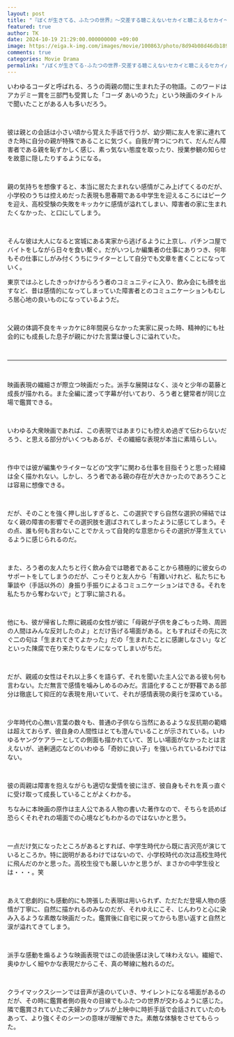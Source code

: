 ```yaml
---
layout: post
title: "『ぼくが生きてる、ふたつの世界』～交差する聴こえないセカイと聴こえるセカイ～"
featured: true
author: TK
date: 2024-10-19 21:29:00.000000000 +09:00
image: https://eiga.k-img.com/images/movie/100863/photo/8d94b08d46db189a.jpg?1720082415
comments: true
categories: Movie Drama
permalink: "/ぼくが生きてる-ふたつの世界-交差する聴こえないセカイと聴こえるセカイ/"
---
```


<p>いわゆるコーダと呼ばれる、ろうの両親の間に生まれた子の物語。このワードはアカデミー賞を三部門も受賞した「コーダ あいのうた」という映画のタイトルで聞いたことがある人も多いだろう。</p>

<p>&nbsp;</p>

<p>彼は親との会話は小さい頃から覚えた手話で行うが、幼少期に友人を家に連れてきた時に自分の親が特殊であることに気づく。自我が育つにつれて、だんだん障害者である親を恥ずかしく感じ、素っ気ない態度を取ったり、授業参観の知らせを故意に隠したりするようになる。</p>

<p>&nbsp;</p>

<p>親の気持ちを想像すると、本当に居たたまれない感情がこみ上げてくるのだが、小学校のうちは控えめだった表現も思春期である中学生を迎えるころにはピークを迎え、高校受験の失敗をキッカケに感情が溢れてしまい、障害者の家に生まれたくなかった、と口にしてしまう。</p>

<p>&nbsp;</p>

<p>そんな彼は大人になると宮城にある実家から逃げるように上京し、パチンコ屋でバイトをしながら日々を食い&#32363;ぐ。だがいつしか編集者の仕事にありつき、何年もその仕事にしがみ付くうちにライターとして自分でも文章を書くことになっていく。</p>

<p>東京ではふとしたきっかけからろう者のコミュニティに入り、飲み会にも顔を出すなど、昔は感情的になってしまっていた障害者とのコミュニケーションもむしろ居心地の良いものになっているようだ。</p>

<p>&nbsp;</p>

<p>父親の体調不良をキッカケに8年間戻らなかった実家に戻った時、精神的にも社会的にも成長した息子が親にかけた言葉は優しさに溢れていた。</p>

<p>&nbsp;</p>

<hr />
<p>&nbsp;</p>

<p>映画表現の繊細さが際立つ映画だった。派手な展開はなく、淡々と少年の葛藤と成長が描かれる。また全編に渡って字幕が付いており、ろう者と健常者が同じ立場で鑑賞できる。</p>

<p>&nbsp;</p>

<p>いわゆる大衆映画であれば、この表現ではあまりにも控えめ過ぎて伝わらないだろう、と思える部分がいくつもあるが、その繊細な表現が本当に素晴らしい。</p>

<p>&nbsp;</p>

<p>作中では彼が編集やライターなどの&ldquo;文字&rdquo;に関わる仕事を目指そうと思った経緯は全く描かれない。しかし、ろう者である親の存在が大きかったのであろうことは容易に想像できる。</p>

<p>&nbsp;</p>

<p>だが、そのことを強く押し出しすぎると、この選択ですら自然な選択の帰結ではなく親の障害の影響でその選択肢を選ばされてしまったように感じてしまう。その点、誰も何も言わないことでかえって自発的な意思からその選択が芽生えているように感じられるのだ。</p>

<p>&nbsp;</p>

<p>また、ろう者の友人たちと行く飲み会では聴者であることから積極的に彼女らのサポートをしてしまうのだが、こっそりと友人から「有難いけれど、私たちにも筆談や（手話以外の）身振り手振りによるコミュニケーションはできる。それを私たちから奪わないで」と丁寧に諭される。</p>

<p>&nbsp;</p>

<p>他にも、彼が帰省した際に親戚の女性が彼に「母親が子供を身ごもった時、周囲の人間はみんな反対したのよ」とだけ告げる場面がある。ともすればその先に次ぐ二の句は「生まれてきてよかった」だの「生まれたことに感謝しなさい」などといった陳腐で在り来たりなモノになってしまいがちだ。</p>

<p>&nbsp;</p>

<p>だが、親戚の女性はそれ以上多くを語らず、それを聞いた主人公である彼も何も言わない。ただ無言で感情を噛みしめるのみだ。言語化することが野暮である部分は徹底して抑圧的な表現を用いていて、それが感情表現の奥行を深めている。</p>

<p>&nbsp;</p>

<p>少年時代の心無い言葉の数々も、普通の子供なら当然にあるような反抗期の範疇は超えておらず、彼自身の人間性はとても澄んでいることが示されている。いわゆるヤングケアラーとしての側面も描かれていて、苦しい場面がなかったとは言えないが、過剰適応などのいわゆる「奇妙に良い子」を強いられているわけではない。</p>

<p>&nbsp;</p>

<p>彼の両親は障害を抱えながらも適切な愛情を彼に注ぎ、彼自身もそれを真っ直ぐに受け取って成長していることがよくわかる。</p>

<p>ちなみに本映画の原作は主人公である人物の書いた著作なので、そちらを読めば恐らくそれぞれの場面での心境などもわかるのではないかと思う。</p>

<p>&nbsp;</p>

<p>一点だけ気になったところがあるとすれば、中学生時代から既に吉沢亮が演じているところか。特に説明があるわけではないので、小学校時代の次は高校生時代に飛んだのかと思った。高校生役でも厳しいかと思うが、まさかの中学生役とは・・・。笑</p>

<p>&nbsp;</p>

<p>あえて悲劇的にも感動的にも誇張した表現は用いられず、ただただ登場人物の感情が丁寧に、自然に描かれるのみなのだが、それゆえにこそ、じんわりと心に染み入るような素敵な映画だった。鑑賞後に自宅に戻ってからも思い返すと自然と涙が溢れてきてしまう。</p>

<p>&nbsp;</p>

<p>派手な感動を煽るような映画表現ではこの読後感は決して味わえない。繊細で、奥ゆかしく細やかな表現だからこそ、真の琴線に触れるのだ。</p>

<p>&nbsp;</p>

<p>クライマックスシーンでは音声が遠のいていき、サイレントになる場面があるのだが、その時に鑑賞者側の我々の目線でもふたつの世界が交わるように感じた。隣で鑑賞されていたご夫婦かカップルが上映中に時折手話で会話されていたのもあって、より強くそのシーンの意味が理解できた。素敵な体験をさせてもらった。</p>
